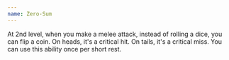 ```yaml
---
name: Zero-Sum
---
```

At 2nd level, when you make a melee attack, instead of rolling a dice, you can flip a coin. On heads, it's a critical hit. On tails,
it's a critical miss. You can use this ability once per short rest.

